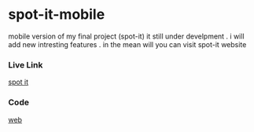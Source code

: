 # spot-it-mobile
mobile version of my final project (spot-it)
it still under develpment . i will add new intresting features .
in the mean will you can visit spot-it website 
### Live Link 
[spot it](https://spot-it-2022.herokuapp.com/)
### Code
[web](https://github.com/tahrer007/spot-it-web)




